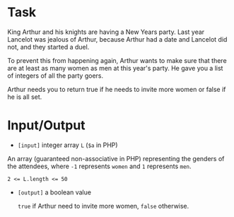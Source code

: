# Task
 King Arthur and his knights are having a New Years party. Last year Lancelot was jealous of Arthur, because Arthur had a date and Lancelot did not, and they started a duel.

 To prevent this from happening again, Arthur wants to make sure that there are at least as many women as men at this year's party. He gave you a list of integers of all the party goers. 
 
 Arthur needs you to return true if he needs to invite more women or false if he is all set.

# Input/Output


 - `[input]` integer array `L` (`$a` in PHP)

  An array (guaranteed non-associative in PHP) representing the genders of the attendees, where `-1` represents `women` and `1` represents `men`.
  
  `2 <= L.length <= 50`
  

- `[output]` a boolean value

  `true` if Arthur need to invite more women, `false` otherwise.